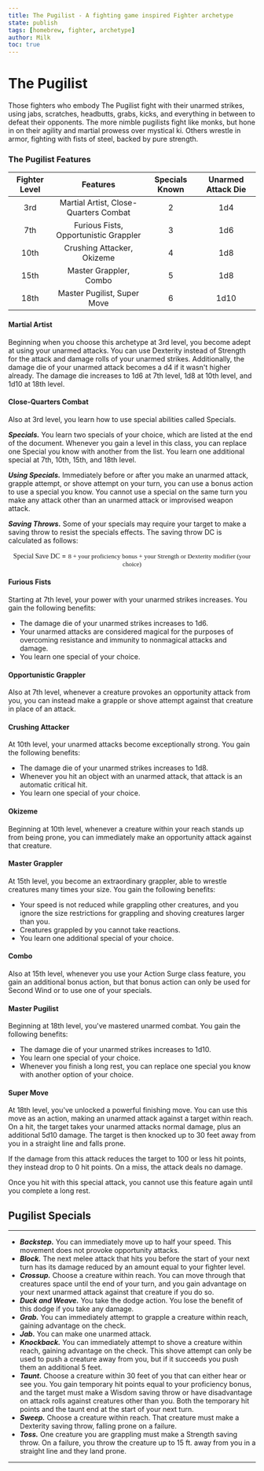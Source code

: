 ```yaml
---
title: The Pugilist - A fighting game inspired Fighter archetype
state: publish
tags: [homebrew, fighter, archetype]
author: Milk
toc: true
---
```


# The Pugilist
Those fighters who embody The Pugilist fight with their unarmed strikes, using jabs, scratches, headbutts, grabs, kicks, and everything in between to defeat their opponents.  The more nimble pugilists fight like monks, but hone in on their agility and martial prowess over mystical ki.  Others wrestle in armor, fighting with fists of steel, backed by pure strength.

### The Pugilist Features
| Fighter Level  | Features | Specials Known | Unarmed Attack Die
|:---:|:-----------:|:---:|:---:|
|  3rd  | Martial Artist, Close-Quarters Combat | 2 | 1d4
|  7th  | Furious Fists, Opportunistic Grappler | 3 | 1d6
|  10th  | Crushing Attacker, Okizeme | 4 | 1d8
|  15th  | Master Grappler, Combo | 5 | 1d8
|  18th  | Master Pugilist, Super Move | 6 | 1d10

#### Martial Artist

Beginning when you choose this archetype at 3rd level, you become adept at using your unarmed attacks. You can use Dexterity instead of Strength for the attack and damage rolls of your unarmed strikes.  Additionally, the damage die of your unarmed attack becomes a d4 if it wasn't higher already.  The damage die increases to 1d6 at 7th level, 1d8 at 10th level, and 1d10 at 18th level.

#### Close-Quarters Combat
Also at 3rd level, you learn how to use special abilities called Specials.

***Specials.*** You learn two specials of your choice, which are listed at the end of the document.  Whenever you gain a level in this class, you can replace one Special you know with another from the list.  You learn one additional special at 7th, 10th, 15th, and 18th level.

***Using Specials.***  Immediately before or after you make an unarmed attack, grapple attempt, or shove attempt on your turn, you can use a bonus action to use a special you know.  You cannot use a special on the same turn you make any attack other than an unarmed attack or improvised weapon attack.

***Saving Throws.*** Some of your specials may require your target to make a saving throw to resist the specials effects. The saving throw DC is calculated as follows:

<div style='margin-top:10px'></div>
 
 <font face='scalysans' size=''>
 
 <center> 
 
 Special Save DC </font> = <font face='scalysans' size='2'> 8 + your proficiency bonus + your Strength or Dexterity modifier (your choice)
 
 </center>
 
 </font>
 

#### Furious Fists
Starting at 7th level, your power with your unarmed strikes increases.  You gain the following benefits:
- The damage die of your unarmed strikes increases to 1d6.
- Your unarmed attacks are considered magical for the purposes of overcoming resistance and immunity to nonmagical attacks and damage.
- You learn one special of your choice.

#### Opportunistic Grappler

Also at 7th level, whenever a creature provokes an opportunity attack from you, you can instead make a grapple or shove attempt against that creature in place of an attack.  


#### Crushing Attacker
At 10th level, your unarmed attacks become exceptionally strong.  You gain the following benefits:
- The damage die of your unarmed strikes increases to 1d8.
- Whenever you hit an object with an unarmed attack, that attack is an automatic critical hit.
- You learn one special of your choice.


#### Okizeme
Beginning at 10th level, whenever a creature within your reach stands up from being prone, you can immediately make an opportunity attack against that creature. 


#### Master Grappler
At 15th level, you become an extraordinary grappler, able to wrestle creatures many times your size.  You gain the following benefits:
- Your speed is not reduced while grappling other creatures, and you ignore the size restrictions for grappling and shoving creatures larger than you.
- Creatures grappled by you cannot take reactions.
- You learn one additional special of your choice.


#### Combo
Also at 15th level, whenever you use your Action Surge class feature, you gain an additional bonus action, but that bonus action can only be used for Second Wind or to use one of your specials.


#### Master Pugilist
Beginning at 18th level, you've mastered unarmed combat.  You gain the following benefits:
- The damage die of your unarmed strikes increases to 1d10.
- You learn one special of your choice.
- Whenever you finish a long rest, you can replace one special you know with another option of your choice.


#### Super Move
At 18th level, you've unlocked a powerful finishing move.  You can use this move as an action, making an unarmed attack against a target within reach.  On a hit, the target takes your unarmed attacks normal damage, plus an additional 5d10 damage.  The target is then knocked up to 30 feet away from you in a straight line and falls prone.  

If the damage from this attack reduces the target to 100 or less hit points, they instead drop to 0 hit points.  On a miss, the attack deals no damage.

Once you hit with this special attack, you cannot use this feature again until you complete a long rest.


## Pugilist Specials
___
- ***Backstep.*** You can immediately move up to half your speed.  This movement does not provoke opportunity attacks.
- ***Block.*** The next melee attack that hits you before the start of your next turn has its damage reduced by an amount equal to your fighter level.
- ***Crossup.*** Choose a creature within reach.  You can move through that creatures space until the end of your turn, and you gain advantage on your next unarmed attack against that creature if you do so.
- ***Duck and Weave.*** You take the dodge action.  You lose the benefit of this dodge if you take any damage.
- ***Grab.*** You can immediately attempt to grapple a creature within reach, gaining advantage on the check.
- ***Jab.*** You can make one unarmed attack.
- ***Knockback.*** You can immediately attempt to shove a creature within reach, gaining advantage on the check.  This shove attempt can only be used to push a creature away from you, but if it succeeds you push them an additional 5 feet.
- ***Taunt.*** Choose a creature within 30 feet of you that can either hear or see you.  You gain temporary hit points equal to your proficiency bonus, and the target must make a Wisdom saving throw or have disadvantage on attack rolls against creatures other than you.  Both the temporary hit points and the taunt end at the start of your next turn.
- ***Sweep.*** Choose a creature within reach.  That creature must make a Dexterity saving throw, falling prone on a failure.
- ***Toss.*** One creature you are grappling must make a Strength saving throw.  On a failure, you throw the creature up to 15 ft. away from you in a straight line and they land prone.
___
